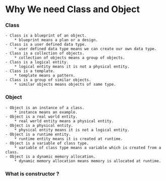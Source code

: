 # Why We need Class and Object

### Class

    - Class is a blueprint of an object.
        * blueprint means a plan or a design.
    - Class is a user defined data type.
        * user defined data type means we can create our own data type.
    - Class is a collection of objects.
        * collection of objects means a group of objects.
    - Class is a logical entity.
        * logical entity means it is not a physical entity.
    - Class is a template.
        * template means a pattern.
    - Class is a group of similar objects.
        * similar objects means objects of same type.

### Object

    - Object is an instance of a class.
        * instance means an example.
    - Object is a real world entity.
        * real world entity means a physical entity.
    - Object is a physical entity.
        * physical entity means it is not a logical entity.
    - Object is a runtime entity.
        * runtime entity means it is created at runtime.
    - Object is a variable of class type.
        * variable of class type means a variable which is created from a class.
    - Object is a dynamic memory allocation.
        * dynamic memory allocation means memory is allocated at runtime.

### What is constructor ?

